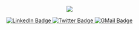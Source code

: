 <p align="center">
  <a target="_blank"href="https://github.com/ClaudMor"><img src="https://github-readme-stats.vercel.app/api?username=ClaudMor&count_private=true&show_icons=true&theme=graywhite" /></a>
</p>

<div id="badges" align = "center">
  <a href="https://www.linkedin.com/in/claudiomoroni/">
    <img src="https://img.shields.io/badge/LinkedIn-blue?style=for-the-badge&logo=linkedin&logoColor=white" alt="LinkedIn Badge"/>
  </a>
  <a href="https://twitter.com/Claudio__Moroni">
    <img src="https://img.shields.io/badge/Twitter-blue?style=for-the-badge&logo=twitter&logoColor=white" alt="Twitter Badge"/>
  </a>
   <a href="mailto:claudiomor.sci@gmail.com">
    <img src="https://img.shields.io/badge/Gmail-D14836?style=for-the-badge&logo=gmail&logoColor=white" alt="GMail Badge"/>
   </a>
</div>
<!-- <img src="https://komarev.com/ghpvc/?username=ClaudMor&style=flat-square&color=blue" align="center" alt=""/> -->





<!--
**ClaudMor/ClaudMor** is a ✨ _special_ ✨ repository because its `README.md` (this file) appears on your GitHub profile.

Here are some ideas to get you started:

- 🔭 I’m currently working on ...
- 🌱 I’m currently learning ...
- 👯 I’m looking to collaborate on ...
- 🤔 I’m looking for help with ...
- 💬 Ask me about ...
- 📫 How to reach me: ...
- 😄 Pronouns: ...
- ⚡ Fun fact: ...
-->
